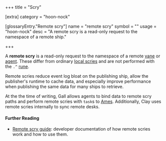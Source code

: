 +++
title = "Scry"

[extra]
category = "hoon-nock"

[glossaryEntry."Remote scry"]
name = "remote scry"
symbol = ""
usage = "hoon-nock"
desc = "A remote scry is a read-only request to the namespace of a remote ship."

+++

A **remote scry** is a read-only request to the namespace of a remote [vane](/glossary/vane) or [agent](/glossary/agent). These differ from ordinary [local scries](/glossary/scry) and are not performed with the `.^` [rune](/glossary/rune).

Remote scries reduce event log bloat on the publishing ship, allow the publisher's runtime to cache data, and especially improve performance when publishing the same data for many ships to retrieve.

At the the time of writing, Gall allows agents to bind data to remote scry paths and perform remote scries with `task`s to [Ames](/glossary/ames). Additionally, Clay uses remote scries internally to sync remote desks.

#### Further Reading

- [Remote scry guide](/userspace/apps/guides/remote-scry): developer documentation of how remote scries work and how to use them.
